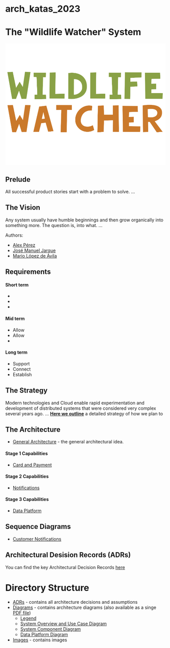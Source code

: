 # arch_katas_2023
# The "Wildlife Watcher" System  

![image](./Images/WW-logo_1000px-wide.png)

## Prelude  

All successful product stories start with a problem to solve.
...

## The Vision  

Any system usually have humble beginnings and then grow organically into something more. The question is, into what.
...

Authors:
* [Alex Pérez](https://www.linkedin.com/in/alexperezbaron)
* [José Manuel Jarque](https://www.linkedin.com/in/josemanueljarque)
* [Mario López de Ávila](https://www.linkedin.com/in/lopezdeavila)

## Requirements  

#### Short term  

* 
* 
* 

#### Mid term  

* Allow 
* Allow 
* 

#### Long term  

* Support 
* Connect 
* Establish

##  The Strategy  

Modern technologies and Cloud enable rapid experimentation and development of distributed systems that were considered very complex several years ago.
...
 __[Here we outline](./Strategy.md)__ a detailed strategy of how we plan to  

## The Architecture  

* [General Architecture](./GeneralArchitecture.md) - the general architectural idea.

#### Stage 1 Capabilities  

* [Card and Payment](./Key%20Capabilities/Card%20and%20Payment.md)


#### Stage 2 Capabilities  

* [Notifications](./Key%20Capabilities/Notifications.md)

#### Stage 3 Capabilities  

* [Data Platform](./Key%20Capabilities/Data%20Platform.md)

## Sequence  Diagrams

* [Customer Notifications](./Sequence%20Diagrams/CustomerNotifications.png)

## Architectural Desision Records (ADRs)

You can find the key Architectural Decision Records [here](./ADRs/)  

# Directory Structure

- [ADRs](./ADRs/) - contains all architecture decisions and assumptions
- [Diagrams](./diagrams/) - contains architecture diagrams (also available as a singe [PDF file](./diagrams/System%20Component%20Diagram%20-%20Platform.pdf))
	- [Legend](./diagrams/Legend.jpg)
	- [System Overview and Use Case Diagram](./diagrams/System%20Overview%20and%20Use%20Case%20Diagram%20-%20Platform.jpeg)
	- [System Component Diagram](./diagrams/System%20Component%20Diagram%20-%20Platform.jpeg)
	- [Data Platform Diagram](./diagrams/Data%20Platform%20Diagram.jpg)
- [Images](./Images/) - contains images
